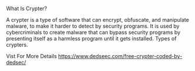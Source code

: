 What Is Crypter?

A crypter is a type of software that can encrypt, obfuscate, and manipulate malware, to make it harder to detect by security programs. It is used by cybercriminals to create malware that can bypass security programs by presenting itself as a harmless program until it gets installed. Types of crypters.


Vist For More Details
https://www.dedseec.com/free-crypter-coded-by-dedsec/

